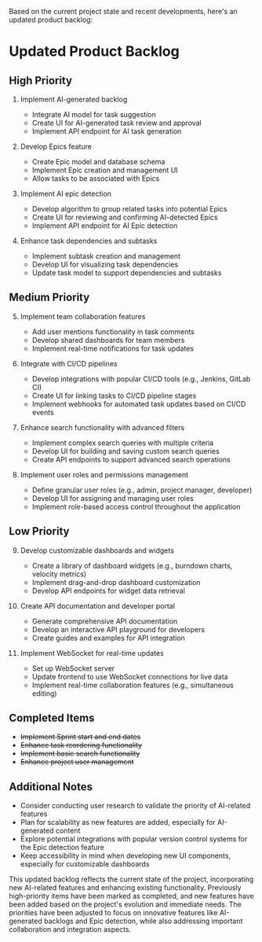 Based on the current project state and recent developments, here's an updated product backlog:

# Updated Product Backlog

## High Priority

1. Implement AI-generated backlog
   - Integrate AI model for task suggestion
   - Create UI for AI-generated task review and approval
   - Implement API endpoint for AI task generation

2. Develop Epics feature
   - Create Epic model and database schema
   - Implement Epic creation and management UI
   - Allow tasks to be associated with Epics

3. Implement AI epic detection
   - Develop algorithm to group related tasks into potential Epics
   - Create UI for reviewing and confirming AI-detected Epics
   - Implement API endpoint for AI Epic detection

4. Enhance task dependencies and subtasks
   - Implement subtask creation and management
   - Develop UI for visualizing task dependencies
   - Update task model to support dependencies and subtasks

## Medium Priority

5. Implement team collaboration features
   - Add user mentions functionality in task comments
   - Develop shared dashboards for team members
   - Implement real-time notifications for task updates

6. Integrate with CI/CD pipelines
   - Develop integrations with popular CI/CD tools (e.g., Jenkins, GitLab CI)
   - Create UI for linking tasks to CI/CD pipeline stages
   - Implement webhooks for automated task updates based on CI/CD events

7. Enhance search functionality with advanced filters
   - Implement complex search queries with multiple criteria
   - Develop UI for building and saving custom search queries
   - Create API endpoints to support advanced search operations

8. Implement user roles and permissions management
   - Define granular user roles (e.g., admin, project manager, developer)
   - Develop UI for assigning and managing user roles
   - Implement role-based access control throughout the application

## Low Priority

9. Develop customizable dashboards and widgets
   - Create a library of dashboard widgets (e.g., burndown charts, velocity metrics)
   - Implement drag-and-drop dashboard customization
   - Develop API endpoints for widget data retrieval

10. Create API documentation and developer portal
    - Generate comprehensive API documentation
    - Develop an interactive API playground for developers
    - Create guides and examples for API integration

11. Implement WebSocket for real-time updates
    - Set up WebSocket server
    - Update frontend to use WebSocket connections for live data
    - Implement real-time collaboration features (e.g., simultaneous editing)

## Completed Items

- ~~Implement Sprint start and end dates~~
- ~~Enhance task reordering functionality~~
- ~~Implement basic search functionality~~
- ~~Enhance project user management~~

## Additional Notes

- Consider conducting user research to validate the priority of AI-related features
- Plan for scalability as new features are added, especially for AI-generated content
- Explore potential integrations with popular version control systems for the Epic detection feature
- Keep accessibility in mind when developing new UI components, especially for customizable dashboards

This updated backlog reflects the current state of the project, incorporating new AI-related features and enhancing existing functionality. Previously high-priority items have been marked as completed, and new features have been added based on the project's evolution and immediate needs. The priorities have been adjusted to focus on innovative features like AI-generated backlogs and Epic detection, while also addressing important collaboration and integration aspects.